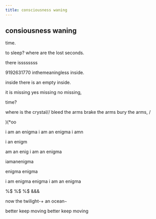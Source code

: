 ```yaml
---
title: consciousness waning
---
```

## consiousness waning

time.

to sleep?
where are the lost seconds.


there issssssss

9192631770
inthemeaningless inside.


inside
there is an empty inside.




it is missing yes missing no missing,

time?


where is the crystal//
bleed the arms brake the arms bury the arms,
/

)(*oo



i am an enigma
i am an enigma
i amn

i an enigm

am an enig
i am an enigma


iamanenigma

enigma
enigma




i am enigma
enigma
i am an enigma



%$
%$
%$
&&&

now the twilight-+
an ocean`~`

better keep moving better keep moving

